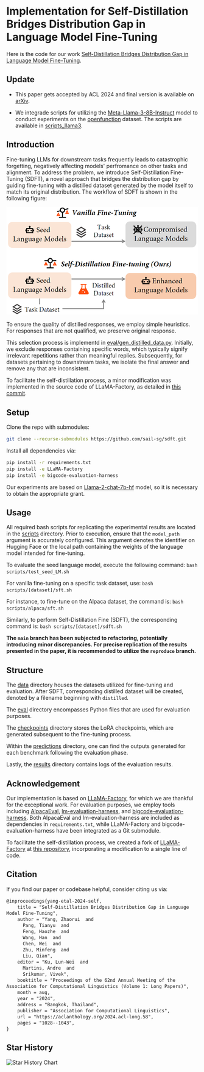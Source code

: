 # Implementation for Self-Distillation Bridges Distribution Gap in Language Model Fine-Tuning

Here is the code for our work [Self-Distillation Bridges Distribution Gap in Language Model Fine-Tuning](https://aclanthology.org/2024.acl-long.58). 

## Update

- This paper gets accepted by ACL 2024 and final version is available on [arXiv](https://arxiv.org/abs/2402.13669).

- We integrade scripts for utilizing the [Meta-Llama-3-8B-Instruct](https://huggingface.co/meta-llama/Meta-Llama-3-8B-Instruct) model to conduct experiments on the [openfunction](https://github.com/ShishirPatil/gorilla/tree/main/openfunctions) dataset. The scripts are available in [scripts_llama3](scripts_llama3).

## Introduction
Fine-tuning LLMs for downstream tasks frequently leads to catastrophic forgetting, negatively affecting models' perfromance on other tasks and alignment. To address the problem, we introduce Self-Distillation Fine-Tuning (SDFT), a novel approach that bridges the distribution gap by guiding fine-tuning with a distilled dataset generated by the model itself to match its original distribution. The workflow of SDFT is shown in the following figure:

![Workflow if SDFT](intro.png)

To ensure the quality of distilled responses, we employ simple heuristics. For responses that are not qualified, we preserve original response. 

This selection process is implementd in [eval/gen_distilled_data.py](eval/gen_distilled_data.py). Initially, we exclude responses containing specific words, which typically signify irrelevant repetitions rather than meaningful replies. Subsequently, for datasets pertaining to downstream tasks, we isolate the final answer and remove any that are inconsistent.

To facilitate the self-distillation process, a minor modification was implemented in the source code of LLaMA-Factory, as detailed in [this commit](https://github.com/rickyang1114/LLaMA-Factory/commit/6ca8c1a00f6066e4bf46c0620b3ed4870435dff0).

## Setup
Clone the repo with submodules:
```bash
git clone --recurse-submodules https://github.com/sail-sg/sdft.git
```

Install all dependencies via:
```bash
pip install -r requirements.txt
pip install -e LLaMA-Factory
pip install -e bigcode-evaluation-harness
```

Our experiments are based on [Llama-2-chat-7b-hf](https://huggingface.co/meta-llama/Llama-2-7b-chat-hf) model, so it is necessary to obtain the appropriate grant.

## Usage
All required bash scripts for replicating the experimental results are located in the [scripts](scripts) directory. Prior to execution, ensure that the `model_path` argument is accurately configured. This argument denotes the identifier on Hugging Face or the local path containing the weights of the language model intended for fine-tuning.

To evaluate the seed language model, execute the following command: `bash scripts/test_seed_LM.sh`

For vanilla fine-tuning on a specific task dataset, use: `bash scripts/[dataset]/sft.sh`

For instance, to fine-tune on the Alpaca dataset, the command is: `bash scripts/alpaca/sft.sh`

Similarly, to perform Self-Distillation Fine (SDFT), the corresponding command is: `bash scripts/[dataset]/sdft.sh`

**The `main` branch has been subjected to refactoring, potentially introducing minor discrepancies. For precise replication of the results presented in the paper, it is recommended to utilize the `reproduce` branch.**

## Structure
The [data](data) directory houses the datasets utilized for fine-tuning and evaluation. After SDFT, corresponding distilled dataset will be created, denoted by a filename beginning with `distilled`.

The [eval](eval) directory encompasses Python files that are used for evaluation purposes.

The [checkpoints](checkpoints) directory stores the LoRA checkpoints, which are generated subsequent to the fine-tuning process.

Within the [predictions](predictions) directory, one can find the outputs generated for each benchmark following the evaluation phase.

Lastly, the [results](results) directory contains logs of the evaluation results.


## Acknowledgement
Our implementation is based on [LLaMA-Factory](https://github.com/hiyouga/LLaMA-Factory), for which we are thankful for the exceptional work. For evaluation purposes, we employ tools including [AlpacaEval](https://github.com/tatsu-lab/alpaca_eval), [lm-evaluation-harness](https://github.com/EleutherAI/lm-evaluation-harness), and [bigcode-evaluation-harness](https://github.com/bigcode-project/bigcode-evaluation-harness). Both AlpacaEval and lm-evaluation-harness are included as dependencies in `requirements.txt`, while LLaMA-Factory and bigcode-evaluation-harness have been integrated as a Git submodule.

To facilitate the self-distillation process, we created a fork of [LLaMA-Factory](https://github.com/hiyouga/LLaMA-Factory) at [this repository](https://github.com/rickyang1114/LLaMA-Factory), incorporating a modification to a single line of code.

## Citation
If you find our paper or codebase helpful, consider citing us via:
```
@inproceedings{yang-etal-2024-self,
    title = "Self-Distillation Bridges Distribution Gap in Language Model Fine-Tuning",
    author = "Yang, Zhaorui  and
      Pang, Tianyu  and
      Feng, Haozhe  and
      Wang, Han  and
      Chen, Wei  and
      Zhu, Minfeng  and
      Liu, Qian",
    editor = "Ku, Lun-Wei  and
      Martins, Andre  and
      Srikumar, Vivek",
    booktitle = "Proceedings of the 62nd Annual Meeting of the Association for Computational Linguistics (Volume 1: Long Papers)",
    month = aug,
    year = "2024",
    address = "Bangkok, Thailand",
    publisher = "Association for Computational Linguistics",
    url = "https://aclanthology.org/2024.acl-long.58",
    pages = "1028--1043",
}
```

## Star History

![Star History Chart](https://api.star-history.com/svg?repos=sail-sg/sdft&type=Date)
